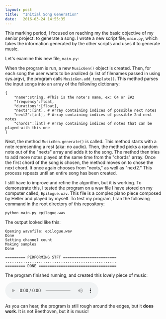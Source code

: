 ```yaml
---
layout: post
title:  "Initial Song Generation"
date:   2016-03-24 14:55:35
---
```


This marking period, I focused on reaching my the basic objective of my senior project: to generate a song. I wrote a new script file, `main.py`, which takes the information generated by the other scripts and uses it to generate music.

Let's examine this new file, `main.py`:

When the program is run, a new `MusicGen()` object is created. Then, for each song the user wants to be analized (a list of filenames passed in using sys.argv), the program calls `MusicGen.add_template()`. This method parses the input songs into an array of the following dictionary:

    {
        "name":string, #This is the note's name, ex: C4 or E#2
        "frequency":float,
        "durations":[float],
        "nexts":[int], # Array containing indices of possible next notes
        "next2":[int], # Array containing indices of possible 2nd next notes
        "chords":[int] # Array containing indices of notes that can be played with this one
    }

Next, the method `MusicGen.generate()` is called. This method starts with a note representing a rest (aka: no audio). Then, the method picks a random note out of the "nexts" array and adds it to the song. The method then tries to add more notes played at the same time from the "chords" array. Once the first chord of the song is chosen, the method moves on to chose the next chord. It once again chooses from "nexts," as well as "next2." This process repeats until an entire song has been created.

I still have to improve and refine the algorithm, but it is working. To demonstrate this, I tested the program on a wav file I have stored on my computer called, `Epilogue.wav`. This file is a complex piano piece composed by Heller and played by myself. To test my program, I ran the following command in the root directory of this repository:

    python main.py epilogue.wav

The output looked like this:

    Opening wavefile: epilogue.wav
    Done
    Setting channel count
    Making samples
    Done

    ========= PERFORMING STFT ========================
    ..................................................
    ========= DONE ===================================

The program finished running, and created this lovely piece of music:

<audio controls>
  <source src="https://raw.githubusercontent.com/ejmsoftware/algorithmic-musician/master/demo.wav" type="audio/wav">
</audio>

As you can hear, the program is still rough around the edges, but it **does work**. It is not Beethoven, but it is music!